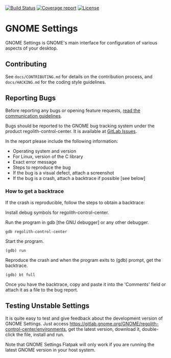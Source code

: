 [![Build Status](https://gitlab.gnome.org/GNOME/regolith-control-center/badges/master/build.svg)](https://gitlab.gnome.org/GNOME/regolith-control-center/pipelines)
[![Coverage report](https://gitlab.gnome.org/GNOME/regolith-control-center/badges/master/coverage.svg)](https://gnome.pages.gitlab.gnome.org/regolith-control-center/)
[![License](https://img.shields.io/badge/License-GPL%20v2-blue.svg)](https://gitlab.gnome.org/GNOME/regolith-control-center/blob/master/COPYING)

GNOME Settings
====================

GNOME Settings is GNOME's main interface for configuration of various aspects of your desktop.

## Contributing

See `docs/CONTRIBUTING.md` for details on the contribution process, and `docs/HACKING.md`
for the coding style guidelines.

## Reporting Bugs

Before reporting any bugs or opening feature requests, [read the communication guidelines][communication-guidelines].

Bugs should be reported to the GNOME bug tracking system under the product
regolith-control-center. It is available at [GitLab Issues](https://gitlab.gnome.org/GNOME/regolith-control-center/issues).

In the report please include the following information:

 * Operating system and version
 * For Linux, version of the C library
 * Exact error message
 * Steps to reproduce the bug
 * If the bug is a visual defect, attach a screenshot
 * If the bug is a crash, attach a backtrace if possible [see below]

### How to get a backtrace

If the crash is reproducible, follow the steps to obtain a 
backtrace:

Install debug symbols for regolith-control-center.

Run the program in gdb [the GNU debugger] or any other debugger.

    gdb regolith-control-center

Start the program.
    
    (gdb) run

Reproduce the crash and when the program exits to (gdb) prompt, get the backtrace.

    (gdb) bt full

Once you have the backtrace, copy and paste it into the 'Comments' field or attach it as
a file to the bug report.

## Testing Unstable Settings

It is quite easy to test and give feedback about the development version of GNOME
Settings. Just access https://gitlab.gnome.org/GNOME/regolith-control-center/environments,
get the latest version, download it, double-click the file, install and run.

Note that GNOME Settings Flatpak will only work if you are running
the latest GNOME version in your host system.


[communication-guidelines]: https://gitlab.gnome.org/GNOME/regolith-control-center/blob/master/docs/CONTRIBUTING.md#communication-guidelines
